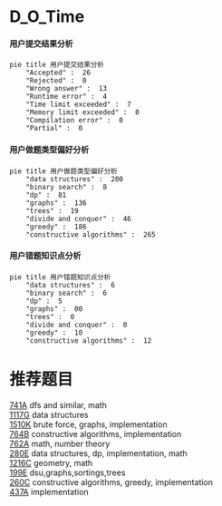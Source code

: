 # D_O_Time

<!-- tabs:start -->



#### **用户提交结果分析**

```mermaid
pie title 用户提交结果分析
    "Accepted" :  26
    "Rejected" :  0
    "Wrong answer" :  13
    "Runtime error" :  4
    "Time limit exceeded" :  7
    "Memory limit exceeded" :  0
    "Compilation error" :  0
    "Partial" :  0
```

#### **用户做题类型偏好分析**

```mermaid
pie title 用户做题类型偏好分析
    "data structures" :  200
    "binary search" :  8
    "dp" :  81
    "graphs" :  136
    "trees" :  19
    "divide and conquer" :  46
    "greedy" :  186
    "constructive algorithms" :  265
```
#### **用户错题知识点分析**

```mermaid
pie title 用户错题知识点分析
    "data structures" :  6
    "binary search" :  6
    "dp" :  5
    "graphs" :  00
    "trees" :  0
    "divide and conquer" :  0
    "greedy" :  10
    "constructive algorithms" :  12
```



<!-- tabs:end -->
# 推荐题目
[741A](https://codeforces.com/contest/741/problem/A)		dfs and similar,
                        math		  
[1117G](https://codeforces.com/contest/1117/problem/G)		data structures		  
[1510K](https://codeforces.com/contest/1510/problem/K)		brute force,
                        graphs,
                        implementation		  
[764B](https://codeforces.com/contest/764/problem/B)		constructive algorithms,
                        implementation		  
[762A](https://codeforces.com/contest/762/problem/A)		math,
                        number theory		  
[280E](https://codeforces.com/contest/280/problem/E)		data structures,
                        dp,
                        implementation,
                        math		  
[1216C](https://codeforces.com/contest/1216/problem/C)		geometry,
                        math		  
[199E](https://codeforces.com/contest/199/problem/E)		dsu,graphs,sortings,trees		  
[260C](https://codeforces.com/contest/260/problem/C)		constructive algorithms,
                        greedy,
                        implementation		  
[437A](https://codeforces.com/contest/437/problem/A)		implementation		  
